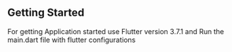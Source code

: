 ## Getting Started


For getting Application started use
Flutter version 3.7.1
and Run the main.dart file with flutter configurations 